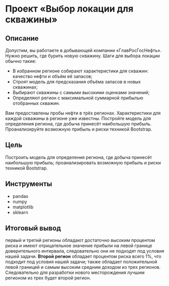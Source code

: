 # Проект «Выбор локации для скважины»
## Описание 
Допустим, вы работаете в добывающей компании «ГлавРосГосНефть». Нужно решить, где бурить новую скважину. 
Шаги для выбора локации обычно такие:
- В избранном регионе собирают характеристики для скважин: качество нефти и объём её запасов;
- Строят модель для предсказания объёма запасов в новых скважинах;
- Выбирают скважины с самыми высокими оценками значений;
- Определяют регион с максимальной суммарной прибылью отобранных скважин.

Вам предоставлены пробы нефти в трёх регионах. Характеристики для каждой скважины в регионе уже известны. Постройте модель для определения региона, где добыча принесёт наибольшую прибыль. Проанализируйте возможную прибыль и риски техникой Bootstrap.
## Цель
Построить модель для определения региона, где добыча принесёт наибольшую прибыль; проанализировать возможную прибыль и риски техникой Bootstrap.
## Инструменты
- pandas
- numpy
- matplotlib
- sklearn
## Итоговый вывод
 первый и третий регионы обладают достаточно высоким процентом риска и имеют отрицательное значение прибыли на левой границе доверительного интервала, следовательно они не подходят под условия нашей задачи. **Второй регион** обладает процентом риска всего 1%, что подходит под условия нашей задачи; также обладает положительной левой границей и самым высоким средним доходом из трех регионов. Следовательно для разработки нового месторождения лучшим регионом из трех будет второй регион.
